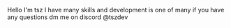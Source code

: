 Hello I'm tsz 
I have many skills and development is one of many
if you have any questions dm me on discord @tszdev
